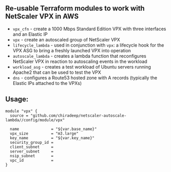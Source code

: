 ## Re-usable Terraform modules to work with NetScaler VPX in AWS
* `vpx_cfn` - create a 1000 Mbps Standard Edition VPX with three interfaces and an Elastic IP
* `vpx` - create an autoscaled group of NetScaler VPX
* `lifecycle_lambda` - used in conjunction with `vpx`: a lifecycle hook for the VPX ASG to bring a freshly launched VPX into operation
* `autoscale_lambda` - creates a lambda function that reconfigures NetScaler VPX in reaction to autoscaling events in the workload
* `workload_asg`  -  creates a test workload of Ubuntu servers running Apache2 that can be used to test the VPX
* `dns` - configures a Route53 hosted zone with A records (typically the Elastic IPs attached to the VPXs)


## Usage:

```
module "vpx" {
  source = "github.com/chiradeep/netscaler-autoscale-lambda//config/module/vpx"

  name              = "${var.base_name}"
  vpx_size          = "m3.large"
  key_name          = "${var.key_name}"
  security_group_id = 
  client_subnet     = 
  server_subnet     = 
  nsip_subnet       = 
  vpc_id            = 
}
```
